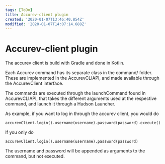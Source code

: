 ```yaml
---
tags: [ToDo]
title: Accurev-client plugin
created: '2020-01-07T13:46:40.854Z'
modified: '2020-01-07T14:07:14.688Z'
---
```


# Accurev-client plugin

The accurev client is build with Gradle and done in Kotlin. 

Each Accurev command has its separate class in the command/ folder. These are implemented in the AccurevCLIAPI, and made available through the AccurevClient interface.

The commands are executed through the launchCommand found in AccurevCLIAPI, that takes the different arguments used at the respective command, and launch it through a Hudson Launcher.

As example, if you want to log in through the accurev client, you would do

```accurevClient.login().username(username).password(password).execute()```

If you only do

```accurevClient.login().username(username).password(password)```

The username and password will be appended as arguments to the command, but not executed.

